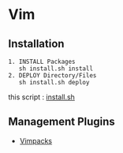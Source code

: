 # Vim

## Installation

    1. INSTALL Packages
       sh install.sh install
    2. DEPLOY Directory/Files
       sh install.sh deploy

this script : [install.sh](https://github.com/ghsable/dotfiles/blob/master/bin/vim/install.sh)

## Management Plugins

* [Vimpacks](https://github.com/ghsable/vimpacks)

